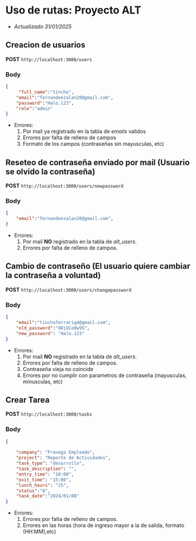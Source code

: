 # Uso de rutas: Proyecto ALT

- _Actualizado 31/01/2025_

## Creacion de usuarios

**POST** `http://localhost:3000/users`

### Body

```json
{
     "full_name":"tincho",
    "email":"fernandeezalan20@gmail.com",
    "password":"Halo.123",
    "role":"admin"
}
```
* Errores: 
    1. Por mail ya registrado en la tabla de _emails_ validos
    2. Errores por falta de relleno de campos
    3. Formato de los campos (contraseñas sin mayusculas, etc)


## Reseteo de contraseña enviado por mail (Usuario se olvido la contraseña)

**POST** `http://localhost:3000/users/newpassword`

### Body

```json
{
    "email":"fernandeezalan20@gmail.com",
}
```

* Errores: 
    1. Por mail **NO** registrado en la tabla de *alt_users*.
    2. Errores por falta de relleno de campos.

## Cambio de contraseño (El usuario quiere cambiar la contraseña a voluntad)

**POST** `http://localhost:3000/users/changepassword`

### Body

```json
{
    "email":"tinchoferrarigd@gmail.com",
    "old_password":"ODjUCo0w9S",
    "new_password": "Halo.123"
}
```

* Errores: 
    1. Por mail **NO** registrado en la tabla de *alt_users*.
    2. Errores por falta de relleno de campos.
    3. Contraseña vieja no coincide
    4. Errores por no cumplir con parametros de contraseña (mayusculas, minusculas, etc)

## Crear Tarea

**POST** `http://localhost:3000/tasks`

### Body

```json
{
    
    "company": "Fravega Empleado",
    "project": "Reporte de Actividades",
    "task_type": "desarrollo", 
    "task_description": "", 
    "entry_time": "10:00", 
    "exit_time": "15:00",
    "lunch_hours": "25",
    "status":"0",
    "task_date":"2024/01/08"
}
```

* Errores: 
    1. Errores por falta de relleno de campos.
    2. Errores en las horas (hora de ingreso mayor a la de salida, formato (HH:MM),etc)
